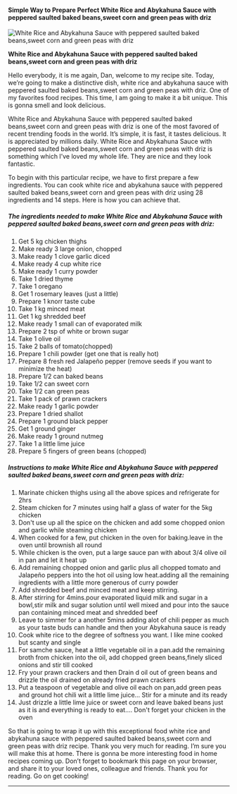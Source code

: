             

#### Simple Way to Prepare Perfect White Rice and Abykahuna Sauce with peppered saulted baked beans,sweet corn and green peas with driz

![White Rice and Abykahuna Sauce with peppered saulted baked beans,sweet corn and green peas with driz](https://img-global.cpcdn.com/recipes/4768731366424576/751x532cq70/white-rice-and-abykahuna-sauce-with-peppered-saulted-baked-beanssweet-corn-and-green-peas-with-driz-recipe-main-photo.jpg)

**White Rice and Abykahuna Sauce with peppered saulted baked beans,sweet corn and green peas with driz**

Hello everybody, it is me again, Dan, welcome to my recipe site. Today, we’re going to make a distinctive dish, white rice and abykahuna sauce with peppered saulted baked beans,sweet corn and green peas with driz. One of my favorites food recipes. This time, I am going to make it a bit unique. This is gonna smell and look delicious.

White Rice and Abykahuna Sauce with peppered saulted baked beans,sweet corn and green peas with driz is one of the most favored of recent trending foods in the world. It’s simple, it is fast, it tastes delicious. It is appreciated by millions daily. White Rice and Abykahuna Sauce with peppered saulted baked beans,sweet corn and green peas with driz is something which I’ve loved my whole life. They are nice and they look fantastic.

To begin with this particular recipe, we have to first prepare a few ingredients. You can cook white rice and abykahuna sauce with peppered saulted baked beans,sweet corn and green peas with driz using 28 ingredients and 14 steps. Here is how you can achieve that.

##### The ingredients needed to make White Rice and Abykahuna Sauce with peppered saulted baked beans,sweet corn and green peas with driz:

1.  Get 5 kg chicken thighs
2.  Make ready 3 large onion, chopped
3.  Make ready 1 clove garlic diced
4.  Make ready 4 cup white rice
5.  Make ready 1 curry powder
6.  Take 1 dried thyme
7.  Take 1 oregano
8.  Get 1 rosemary leaves (just a little)
9.  Prepare 1 knorr taste cube
10.  Take 1 kg minced meat
11.  Get 1 kg shredded beef
12.  Make ready 1 small can of evaporated milk
13.  Prepare 2 tsp of white or brown sugar
14.  Take 1 olive oil
15.  Take 2 balls of tomato(chopped)
16.  Prepare 1 chili powder (get one that is really hot)
17.  Prepare 8 fresh red Jalapeño pepper (remove seeds if you want to minimize the heat)
18.  Prepare 1/2 can baked beans
19.  Take 1/2 can sweet corn
20.  Take 1/2 can green peas
21.  Take 1 pack of prawn crackers
22.  Make ready 1 garlic powder
23.  Prepare 1 dried shallot
24.  Prepare 1 ground black pepper
25.  Get 1 ground ginger
26.  Make ready 1 ground nutmeg
27.  Take 1 a little lime juice
28.  Prepare 5 fingers of green beans (chopped)

##### Instructions to make White Rice and Abykahuna Sauce with peppered saulted baked beans,sweet corn and green peas with driz:

1.  Marinate chicken thighs using all the above spices and refrigerate for 2hrs
2.  Steam chicken for 7 minutes using half a glass of water for the 5kg chicken
3.  Don't use up all the spice on the chicken and add some chopped onion and garlic while steaming chicken
4.  When cooked for a few, put chicken in the oven for baking.leave in the oven until brownish all round
5.  While chicken is the oven, put a large sauce pan with about 3/4 olive oil in pan and let it heat up
6.  Add remaining chopped onion and garlic plus all chopped tomato and Jalapeño peppers into the hot oil using low heat.adding all the remaining ingredients with a little more generous of curry powder
7.  Add shredded beef and minced meat and keep stirring.
8.  After stirring for 4mins.pour evaporated liquid milk and sugar in a bowl,stir milk and sugar solution until well mixed and pour into the sauce pan containing minced meat and shredded beef
9.  Leave to simmer for a another 5mins adding alot of chili pepper as much as your taste buds can handle and then your Abykahuna sauce is ready
10.  Cook white rice to the degree of softness you want. I like mine cooked but scanty and single
11.  For samche sauce, heat a little vegetable oil in a pan.add the remaining broth from chicken into the oil, add chopped green beans,finely sliced onions and stir till cooked
12.  Fry your prawn crackers and then Drain d oil out of green beans and drizzle the oil drained on already fried prawn crackers
13.  Put a teaspoon of vegetable and olive oil each on pan,add green peas and ground hot chili wit a little lime juice… Stir for a minute and its ready
14.  Just drizzle a little lime juice or sweet corn and leave baked beans just as it is and everything is ready to eat…. Don't forget your chicken in the oven

So that is going to wrap it up with this exceptional food white rice and abykahuna sauce with peppered saulted baked beans,sweet corn and green peas with driz recipe. Thank you very much for reading. I’m sure you will make this at home. There is gonna be more interesting food in home recipes coming up. Don’t forget to bookmark this page on your browser, and share it to your loved ones, colleague and friends. Thank you for reading. Go on get cooking!

* * *
